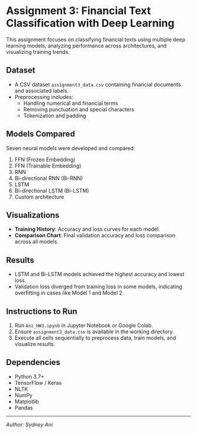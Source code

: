 # Assignment 3: Financial Text Classification with Deep Learning

This assignment focuses on classifying financial texts using multiple deep learning models, analyzing performance across architectures, and visualizing training trends.

## Dataset
- A CSV dataset `assignment3_data.csv` containing financial documents and associated labels.
- Preprocessing includes:
  - Handling numerical and financial terms
  - Removing punctuation and special characters
  - Tokenization and padding

## Models Compared
Seven neural models were developed and compared:
1. FFN (Frozen Embedding)
2. FFN (Trainable Embedding)
3. RNN
4. Bi-directional RNN (Bi-RNN)
5. LSTM
6. Bi-directional LSTM (Bi-LSTM)
7. Custom architecture

## Visualizations
- **Training History**: Accuracy and loss curves for each model.
- **Comparison Chart**: Final validation accuracy and loss comparison across all models.

## Results
- LSTM and Bi-LSTM models achieved the highest accuracy and lowest loss.
- Validation loss diverged from training loss in some models, indicating overfitting in cases like Model 1 and Model 2.

## Instructions to Run
1. Run `Ani_HW3.ipynb` in Jupyter Notebook or Google Colab.
2. Ensure `assignment3_data.csv` is available in the working directory.
3. Execute all cells sequentially to preprocess data, train models, and visualize results.

## Dependencies
- Python 3.7+
- TensorFlow / Keras
- NLTK
- NumPy
- Matplotlib
- Pandas

---

*Author: Sydney Ani*

